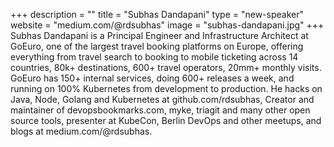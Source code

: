 +++
description = ""
title = "Subhas Dandapani"
type = "new-speaker"
website = "medium.com/@rdsubhas"
image = "subhas-dandapani.jpg"
+++
Subhas Dandapani is a Principal Engineer and Infrastructure Architect at GoEuro, one of the largest travel booking platforms on Europe, offering everything from travel search to booking to mobile ticketing across 14 countries, 80k+ destinations, 600+ travel operators, 20mm+ monthly visits. GoEuro has 150+ internal services, doing 600+ releases a week, and running on 100% Kubernetes from development to production. He hacks on Java, Node, Golang and Kubernetes at github.com/rdsubhas, Creator and maintainer of devopsbookmarks.com, myke, triagit and many other open source tools, presenter at KubeCon, Berlin DevOps and other meetups, and blogs at medium.com/@rdsubhas.